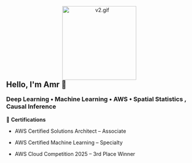 <!-- GIF with no space below -->
<p align="center" style="margin: 0; padding: 0;">
  <img src="v2.gif" width="200" alt="v2.gif" style="display: block; margin: 0; padding: 0;" />
</p>

<!-- Optional Text -->
<h2 align="left" style="margin-top: 0;">Hello, I'm Amr 👋</h2>
<h3 align="left" style="margin-top: 0;">Deep Learning • Machine Learning • AWS • Spatial Statistics , Causal Inference</h3>

<!-- Certifications Section -->
<p align="left">
  🏅 <strong>Certifications</strong><br>
  
  - AWS Certified Solutions Architect – Associate
  
  - AWS Certified Machine Learning – Specialty
    
  - AWS Cloud Competition 2025 – 3rd Place Winner
</p>
